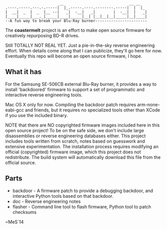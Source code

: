 ```
                        __                             __ __   
.----.-----.---.-.-----|  |_.-----.----.--------.-----|  |  |_ 
|  __|  _  |  _  |__ --|   _|  -__|   _|        |  -__|  |   _|
|____|_____|___._|_____|____|_____|__| |__|__|__|_____|__|____|
--A fun way to break your Blu-Ray burner-----------------------
```

The **coastermelt** project is an effort to make open source firmware for creatively repurposing BD-R drives.

Still TOTALLY NOT REAL YET. Just a pie-in-the-sky reverse engineering effort. When details come along that I can publicize, they'll go here for now. Eventually this repo will become an open source firmware, I hope.


What it has
-----------

For the Samsung SE-506CB external Blu-Ray burner, it provides a way to install 'backdoored' firmware to support a set of programmatic and interactive reverse engineering tools.

Mac OS X only for now. Compiling the backdoor patch requires arm-none-eabi-gcc and friends, but it requires no specialized tools other than XCode if you use the included binary.

NOTE that there are NO copyrighted firmware images included here in this open source project! To be on the safe side, we don't include large disassemblies or reverse engineering databases either. This project includes tools written from scratch, notes based on guesswork and extensive experimentation. The installation process requires modifying an official (copyrighted) firmware image, which this project does not redistribute. The build system will automatically download this file from the official source.


Parts
-----

* backdoor - A firmware patch to provide a debugging backdoor, and interactive Python tools based on that backdoor.
* doc - Reverse engineering notes
* flasher - Command line tool to flash firmware, Python tool to patch checksums


~MeS`14
